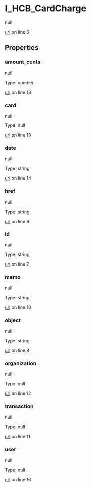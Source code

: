 # I_HCB_CardCharge

null 

[url](https://github.com/devramsean0/hcb.js/blob/4bedef3/src/api_schemas/card_charge.ts#L6) on line 6  

## Properties
### amount_cents

null 

Type: number  

[url](https://github.com/devramsean0/hcb.js/blob/4bedef3/src/api_schemas/card_charge.ts#L13) on line 13  

### card

null 

Type: null  

[url](https://github.com/devramsean0/hcb.js/blob/4bedef3/src/api_schemas/card_charge.ts#L15) on line 15  

### date

null 

Type: string  

[url](https://github.com/devramsean0/hcb.js/blob/4bedef3/src/api_schemas/card_charge.ts#L14) on line 14  

### href

null 

Type: string  

[url](https://github.com/devramsean0/hcb.js/blob/4bedef3/src/api_schemas/card_charge.ts#L9) on line 9  

### id

null 

Type: string  

[url](https://github.com/devramsean0/hcb.js/blob/4bedef3/src/api_schemas/card_charge.ts#L7) on line 7  

### memo

null 

Type: string  

[url](https://github.com/devramsean0/hcb.js/blob/4bedef3/src/api_schemas/card_charge.ts#L10) on line 10  

### object

null 

Type: string  

[url](https://github.com/devramsean0/hcb.js/blob/4bedef3/src/api_schemas/card_charge.ts#L8) on line 8  

### organization

null 

Type: null  

[url](https://github.com/devramsean0/hcb.js/blob/4bedef3/src/api_schemas/card_charge.ts#L12) on line 12  

### transaction

null 

Type: null  

[url](https://github.com/devramsean0/hcb.js/blob/4bedef3/src/api_schemas/card_charge.ts#L11) on line 11  

### user

null 

Type: null  

[url](https://github.com/devramsean0/hcb.js/blob/4bedef3/src/api_schemas/card_charge.ts#L16) on line 16  
